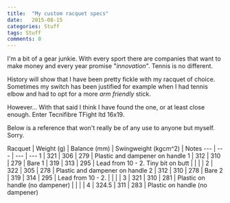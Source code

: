 ```yaml
---
title:  "My custom racquet specs"
date:   2015-08-15
categories: Stuff
tags: Stuff
comments: 0
---
```

I'm a bit of a gear junkie. With every sport there are companies that want to make money and every year promise "*innovation*". Tennis is no different.

History will show that I have been pretty fickle with my racquet of choice. Sometimes my switch has been justified for example when I had tennis elbow and had to opt for a more *arm friendly* stick.

However... With that said I think I have found the one, or at least close enough. Enter Tecnifibre TFight ltd 16x19.

Below is a reference that won't really be of any use to anyone but myself. Sorry.

Racquet	| Weight (g) | Balance (mm) | Swingweight (kgcm^2) | Notes
--- | --- | --- | ---
1 | 321 | 306 | 279 | Plastic and dampener on handle
1 | 312 | 310 | 279 | Bare
1 | 319 | 313 | 295 | Lead from 10 - 2. Tiny bit on butt
 | | | |
2 | 322 | 305 | 278 | Plastic and dampener on handle
2 | 312 | 310 | 278 | Bare
2 | 319 | 314 | 295 | Lead from 10 - 2.
 | | | |
3 | 321 | 310 | 281 | Plastic on handle (no dampener)
 | | | |
4 | 324.5 | 311 | 283 | Plastic on handle (no dampener)
